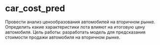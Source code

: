 # car_cost_pred
Провести анализ ценообразования автомобилей на вторичном рынке. Определить какие характеристики лота влияют на итоговую цену автомобиля.  Цель работы: разработать модель для предсказания стоимости продажи автомобиля на вторичном рынке.
